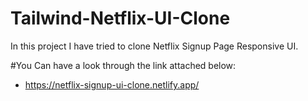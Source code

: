 # Tailwind-Netflix-UI-Clone
In this project I have tried to clone Netflix Signup Page Responsive UI.


#You Can have a look through the link attached below:
- https://netflix-signup-ui-clone.netlify.app/
